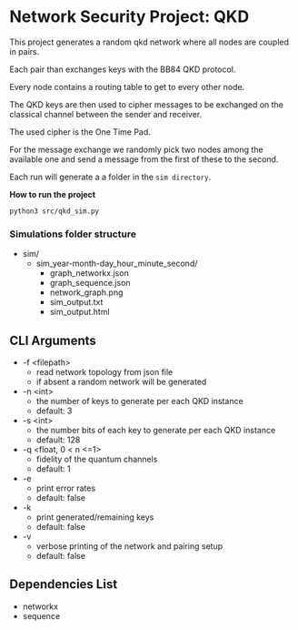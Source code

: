 # Network Security Project: QKD
This project generates a random qkd network where all nodes are coupled in pairs.

Each pair than exchanges keys with the BB84 QKD protocol.

Every node contains a routing table to get to every other node.

The QKD keys are then used to cipher messages to be exchanged on the classical channel between the sender and receiver.

The used cipher is the One Time Pad.

For the message exchange we randomly pick two nodes among the available one and send a message from the first of these to the second.

Each run will generate a a folder in the `sim directory`.

**How to run the project**
```
python3 src/qkd_sim.py
```

### Simulations folder structure
- sim/
    - sim_year-month-day_hour_minute_second/
        - graph_networkx.json
        - graph_sequence.json
        - network_graph.png
        - sim_output.txt
        - sim_output.html

## CLI Arguments
- \-f \<filepath> 
    - read network topology from json file
    - if absent a random network will be generated
- \-n \<int> 
    - the number of keys to generate per each QKD instance
    - default: 3
- \-s \<int> 
    - the number bits of each key to generate per each QKD instance
    - default: 128
- \-q <float, 0 < n <=1> 
    - fidelity of the quantum channels
    - default: 1
- \-e 
    - print error rates
    - default: false
- \-k 
    - print generated/remaining keys
    - default: false
- \-v 
    - verbose printing of the network and pairing setup
    - default: false

## Dependencies List
- networkx
- sequence